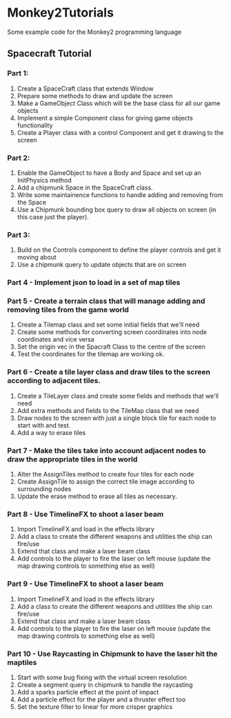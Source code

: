 # Monkey2Tutorials
Some example code for the Monkey2 programming language

## Spacecraft Tutorial
### Part 1:

1) Create a SpaceCraft class that extends Window
2) Prepare some methods to draw and update the screen
3) Make a GameObject Class which will be the base class for all our game objects
4) Implement a simple Component class for giving game objects functionality
5) Create a Player class with a control Component and get it drawing to the screen

### Part 2:

1) Enable the GameObject to have a Body and Space and set up an InitPhysics method
2) Add a chipmunk Space in the SpaceCraft class.
3) Write some maintainence functions to handle adding and removing from the Space
4) Use a Chipmunk bounding box query to draw all objects on screen (in this case just the player).

### Part 3:

1) Build on the Controls component to define the player controls and get it moving about
2) Use a chipmunk query to update objects that are on screen

### Part 4 - Implement json to load in a set of map tiles

### Part 5 - Create a terrain class that will manage adding and removing tiles from the game world
1) Create a Tilemap class and set some initial fields that we'll need
2) Create some methods for converting screen coordinates into node coordinates and vice versa
3) Set the origin vec in the Spacraft Class to the centre of the screen
4) Test the coordinates for the tilemap are working ok.

### Part 6 - Create a tile layer class and draw tiles to the screen according to adjacent tiles.
1) Create a TileLayer class and create some fields and methods that we'll need
2) Add extra methods and fields to the TileMap class that we need
3) Draw nodes to the screen with just a single block tile for each node to start with and test.
4) Add a way to erase tiles

### Part 7 - Make the tiles take into account adjacent nodes to draw the appropriate tiles in the world
1) Alter the AssignTiles method to create four tiles for each node
2) Create AssignTile to assign the correct tile image according to surrounding nodes
3) Update the erase method to erase all tiles as necessary.

### Part 8 - Use TimelineFX to shoot a laser beam
1) Import TimelineFX and load in the effects library
2) Add a class to create the different weapons and utilities the ship can fire/use
3) Extend that class and make a laser beam class
4) Add controls to the player to fire the laser on left mouse (update the map drawing controls to something else as well)

### Part 9 - Use TimelineFX to shoot a laser beam
1) Import TimelineFX and load in the effects library
2) Add a class to create the different weapons and utilities the ship can fire/use
3) Extend that class and make a laser beam class
4) Add controls to the player to fire the laser on left mouse (update the map drawing controls to something else as well)

### Part 10 - Use Raycasting in Chipmunk to have the laser hit the maptiles
1) Start with some bug fixing with the virtual screen resolution
2) Create a segment query in chipmunk to handle the raycasting
3) Add a sparks particle effect at the point of impact
4) Add a particle effect for the player and a thruster effect too
5) Set the texture filter to linear for more crisper graphics